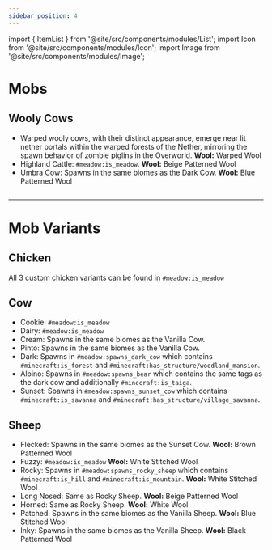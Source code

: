 ```yaml
---
sidebar_position: 4
---
```


import { ItemList } from '@site/src/components/modules/List';
import Icon from '@site/src/components/modules/Icon';
import Image from '@site/src/components/modules/Image';

# Mobs
## Wooly Cows
<Icon modId="meadow" imageId="wooly_cow_spawn_egg.png" description="Wooly cows can be sheared for uniquely patterned wool or milked for fresh milk. They naturally spawn in various variants: Umbra, Beige, and Warped." type="worldgen" />

* Warped wooly cows, with their distinct appearance, emerge near lit nether portals within the warped forests of the Nether, mirroring the spawn behavior of zombie piglins in the Overworld. **Wool:** Warped Wool
* Highland Cattle: ``#meadow:is_meadow``. **Wool:** Beige Patterned Wool
* Umbra Cow: Spawns in the same biomes as the Dark Cow. **Wool:** Blue Patterned Wool

<Image modId="meadow" imageId="wooly_cows.png" align="center" />

***

# Mob Variants

## Chicken
All 3 custom chicken variants can be found in ``#meadow:is_meadow``

## Cow

* Cookie: ``#meadow:is_meadow``
* Dairy: ``#meadow:is_meadow``
* Cream: Spawns in the same biomes as the Vanilla Cow.
* Pinto: Spawns in the same biomes as the Vanilla Cow.
* Dark: Spawns in ``#meadow:spawns_dark_cow`` which contains ``#minecraft:is_forest`` and ``#minecraft:has_structure/woodland_mansion``.
* Albino: Spawns in ``#meadow:spawns_bear`` which contains the same tags as the dark cow and additionally ``#minecraft:is_taiga``.
* Sunset: Spawns in ``#meadow:spawns_sunset_cow`` which contains ``#minecraft:is_savanna`` and ``#minecraft:has_structure/village_savanna``.

## Sheep

* Flecked: Spawns in the same biomes as the Sunset Cow. **Wool:** Brown Patterned Wool
* Fuzzy: ``#meadow:is_meadow`` **Wool:** White Stitched Wool
* Rocky: Spawns in ``#meadow:spawns_rocky_sheep`` which contains ``#minecraft:is_hill`` and ``#minecraft:is_mountain``. **Wool:** White Stitched Wool
* Long Nosed: Same as Rocky Sheep. **Wool:** Beige Patterned Wool
* Horned: Same as Rocky Sheep. **Wool:** White Wool
* Patched: Spawns in the same biomes as the Vanilla Sheep. **Wool:** Blue Stitched Wool
* Inky: Spawns in the same biomes as the Vanilla Sheep. **Wool:** Black Patterned Wool